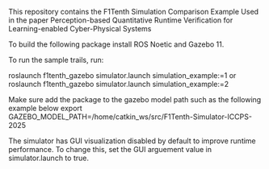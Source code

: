 This repository contains the F1Tenth Simulation Comparison Example Used in the paper Perception-based Quantitative Runtime Verification for Learning-enabled Cyber-Physical Systems

To build the following package install ROS Noetic and Gazebo 11. 

To run the sample trails, run:

roslaunch f1tenth_gazebo simulator.launch simulation_example:=1
or 
roslaunch f1tenth_gazebo simulator.launch simulation_example:=2

Make sure add the package to the gazebo model path such as the following example below
export GAZEBO_MODEL_PATH=/home/catkin_ws/src/F1Tenth-Simulator-ICCPS-2025

The simulator has GUI visualization disabled by default to improve runtime performance. To change this, set the GUI arguement value in simulator.launch to true.